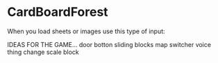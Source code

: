 # CardBoardForest

When you load sheets or images use this type of input:



IDEAS FOR THE GAME...
door
botton
sliding blocks
map switcher
voice thing
change scale block


